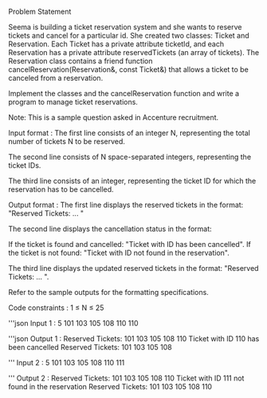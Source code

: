 Problem Statement



Seema is building a ticket reservation system and she wants to reserve tickets and cancel for a particular id. She created two classes: Ticket and Reservation. Each Ticket has a private attribute ticketId, and each Reservation has a private attribute reservedTickets (an array of tickets). The Reservation class contains a friend function cancelReservation(Reservation&, const Ticket&) that allows a ticket to be canceled from a reservation. 



Implement the classes and the cancelReservation function and write a program to manage ticket reservations.



Note: This is a sample question asked in Accenture recruitment.

Input format :
The first line consists of an integer N, representing the total number of tickets N to be reserved.

The second line consists of N space-separated integers, representing the ticket IDs.

The third line consists of an integer, representing the ticket ID for which the reservation has to be cancelled.

Output format :
The first line displays the reserved tickets in the format: "Reserved Tickets: <ticketId1> <ticketId2> ... <ticketIdN>"



The second line displays the cancellation status in the format:

If the ticket is found and cancelled: "Ticket with ID <ticketId> has been cancelled".
If the ticket is not found: "Ticket with ID <ticketId> not found in the reservation".


The third line displays the updated reserved tickets in the format: "Reserved Tickets: <ticketId1> <ticketId2> ... <ticketIdN>".



Refer to the sample outputs for the formatting specifications.

Code constraints :
1 ≤ N ≤ 25

'''json
Input 1 :
5
101 103 105 108 110
110

'''json
Output 1 :
Reserved Tickets: 101 103 105 108 110 
Ticket with ID 110 has been cancelled
Reserved Tickets: 101 103 105 108


'''
Input 2 :
5
101 103 105 108 110
111

'''
Output 2 :
Reserved Tickets: 101 103 105 108 110 
Ticket with ID 111 not found in the reservation
Reserved Tickets: 101 103 105 108 110